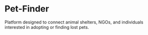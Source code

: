 # Pet-Finder
Platform designed to connect animal shelters, NGOs, and individuals interested in adopting or finding lost pets.
